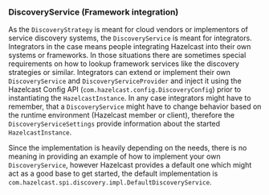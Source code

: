 
### DiscoveryService (Framework integration)

As the `DiscoveryStrategy` is meant for cloud vendors or implementors of service discovery systems, the `DiscoveryService` is meant for integrators. Integrators in the case means people integrating Hazelcast into their own systems or frameworks. In those situations there are sometimes special requirements on how to lookup framework services like the discovery strategies or similar. Integrators can extend or implement their own `DiscoveryService` and `DiscoveryServiceProvider` and inject it using the Hazelcast Config API (`com.hazelcast.config.DiscoveryConfig`) prior to instantiating the `HazelcastInstance`. In any case integrators might have to remember, that a `DiscoveryService` might have to change behavior based on the runtime environment (Hazelcast member or client), therefore the `DiscoveryServiceSettings` provide information about the started `HazelcastInstance`.

Since the implementation is heavily depending on the needs, there is no meaning in providing an example of how to implement your own `DiscoveryService`, however Hazelcast provides a default one which might act as a good base to get started, the default implementation is `com.hazelcast.spi.discovery.impl.DefaultDiscoveryService`.
